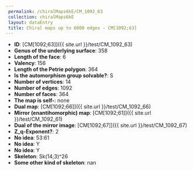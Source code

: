 ```yaml
--- 
 permalink: /chiralMaps6kE/CM_1092_63 
 collection: chiralMaps6kE
 layout: dataEntry
 title: Chiral maps up to 6000 edges - CM[1092;63]
---
```


- **ID**: [CM[1092;63]]({{ site.url }}/test/CM_1092_63)
- **Genus of the underlying surface**: 358
- **Length of the face**: 6
- **Valency**: 156
- **Length of the Petrie polygon**: 364
- **Is the automorphism group solvable?**: S
- **Number of vertices**: 14
- **Number of edges**: 1092
- **Number of faces**: 364
- **The map is self-**: none
- **Dual map**: [CM[1092;66]]({{ site.url }}/test/CM_1092_66)
- **Mirror (enantihomorphic) map**: [CM[1092;61]]({{ site.url }}/test/CM_1092_61)
- **Dual of the mirror image**: [CM[1092;67]]({{ site.url }}/test/CM_1092_67)
- **Z_q-Exponent?**: 2
- **No idea**:  53:61
- **No idea**: Y
- **No idea**: Y
- **Skeleton**: Sk(14;3)^26
- **Some other kind of skeleton**: nan
